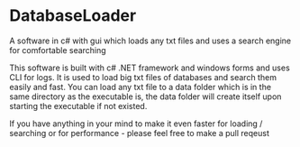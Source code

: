 # DatabaseLoader
A software in c# with gui which loads any txt files and uses a search engine for comfortable searching

This software is built with c# .NET framework and windows forms and uses CLI for logs.
It is used to load big txt files of databases and search them easily and fast.
You can load any txt file to a data folder which is in the same directory as the executable is, the data folder will create itself upon starting the executable if not existed.



If you have anything in your mind to make it even faster for loading / searching or for performance - please feel free to make a pull reqeust
